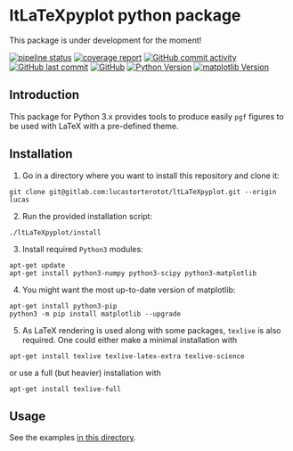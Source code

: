# ltLaTeXpyplot python package

This package is under development for the moment!

[![pipeline status](https://gitlab.com/lucastorterotot/ltLaTeXpyplot/badges/master/pipeline.svg)](https://gitlab.com/lucastorterotot/ltLaTeXpyplot/pipelines)
[![coverage report](https://gitlab.com/lucastorterotot/ltLaTeXpyplot/badges/master/coverage.svg)](https://gitlab.com/lucastorterotot/ltLaTeXpyplot/-/jobs)
[![GitHub commit activity](https://img.shields.io/github/commit-activity/y/lucastorterotot/ltLaTeXpyplot.svg)](https://gitlab.com/lucastorterotot/ltLaTeXpyplot/commits)
[![GitHub last commit](https://img.shields.io/github/last-commit/lucastorterotot/ltLaTeXpyplot.svg)](https://gitlab.com/lucastorterotot/ltLaTeXpyplot/commits)
[![GitHub](https://img.shields.io/github/license/lucastorterotot/ltLaTeXpyplot.svg)](https://gitlab.com/lucastorterotot/ltLaTeXpyplot/blob/master/LICENSE)
[![Python Version](https://img.shields.io/badge/Python-3.6+-informational.svg)](https://www.python.org/)
[![matplotlib Version](https://img.shields.io/badge/matplotlib-3.1.0-informational.svg)](https://matplotlib.org/)

## Introduction

This package for Python 3.x provides tools to produce easily `pgf` figures to be used with LaTeX with a pre-defined theme.

## Installation

1. Go in a directory where you want to install this repository and clone it:
```
git clone git@gitlab.com:lucastorterotot/ltLaTeXpyplot.git --origin lucas
```
2. Run the provided installation script:
```
./ltLaTeXpyplot/install
```
3. Install required `Python3` modules:
```
apt-get update
apt-get install python3-numpy python3-scipy python3-matplotlib
```
4. You might want the most up-to-date version of matplotlib:
```
apt-get install python3-pip
python3 -m pip install matplotlib --upgrade
```
5. As LaTeX rendering is used along with some packages, `texlive` is also required. One could either make a minimal installation with
```
apt-get install texlive texlive-latex-extra texlive-science
```
or use a full (but heavier) installation with
```
apt-get install texlive-full
```

## Usage

See the examples [in this directory](https://gitlab.com/lucastorterotot/ltLaTeXpyplot/tree/master/examples).